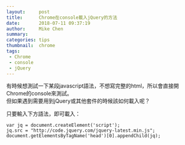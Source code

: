 ```yaml
---
layout:     post
title:      Chrome在console載入jQuery的方法
date:       2018-07-11 09:37:19
author:     Mike Chen
summary:    
categories: tips
thumbnail:  chrome
tags:
 - Chrome
 - console
 - jQuery
---
```


有時候想測試一下某段javascript語法，不想寫完整的html，所以會直接開Chrome的console來測試。<br>
但如果遇到需要用到jQuery或其他套件的時候該如何載入呢？<br>

只要輸入下方語法，即可載入：

```
var jq = document.createElement('script');
jq.src = "http://code.jquery.com/jquery-latest.min.js";
document.getElementsByTagName('head')[0].appendChild(jq);
```